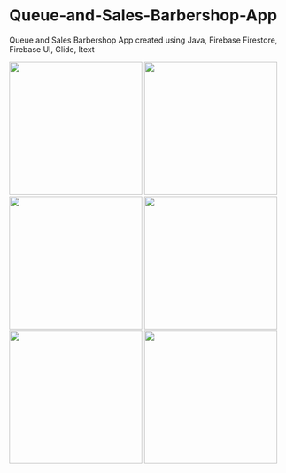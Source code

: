 # Queue-and-Sales-Barbershop-App
Queue and Sales Barbershop App created using Java, Firebase Firestore, Firebase UI, Glide, Itext 


<img src="https://user-images.githubusercontent.com/39667193/92986940-80e06100-f4e8-11ea-8ec8-e0ead7f306c6.jpg" width="240" /> 
<img src="https://user-images.githubusercontent.com/39667193/92986942-82118e00-f4e8-11ea-99e8-af5328dbe1b5.jpg" width="240"/>
<img src="https://user-images.githubusercontent.com/39667193/92986944-8473e800-f4e8-11ea-8958-012d29c285cf.jpg" width="240"/>
<img src="https://user-images.githubusercontent.com/39667193/92986943-83db5180-f4e8-11ea-82ff-e5b97e3c3d23.jpg" width="240"/>
<img src="https://user-images.githubusercontent.com/39667193/92986938-7e7e0700-f4e8-11ea-8b45-e0af0e4cda81.jpg" width="240"/>
<img src="https://user-images.githubusercontent.com/39667193/92986987-c3a23900-f4e8-11ea-9378-efbb32e4dee9.png" width="240"/>


